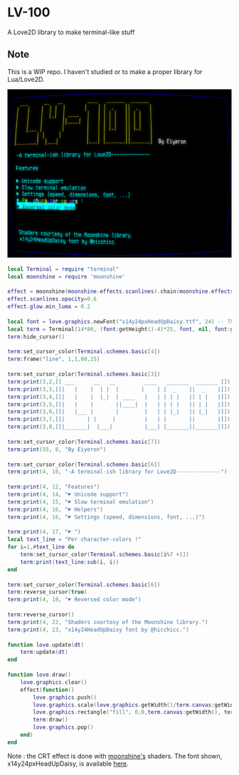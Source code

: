# LV-100
A Love2D library to make terminal-like stuff

## Note
This is a WIP repo. I haven't studied or to make a proper library for Lua/Love2D.

![Screenshot of the result of the following code](https://raw.githubusercontent.com/Eiyeron/LV-100/master/screenshot.png)

```lua
local Terminal = require "terminal"
local moonshine = require 'moonshine'

effect = moonshine(moonshine.effects.scanlines).chain(moonshine.effects.crt).chain(moonshine.effects.glow)
effect.scanlines.opacity=0.6
effect.glow.min_luma = 0.2

local font = love.graphics.newFont("x14y24pxHeadUpDaisy.ttf", 24) -- Thanks @hicchicc for the font
local term = Terminal(14*80, (font:getHeight()-4)*25, font, nil, font:getHeight()-4)
term:hide_cursor()

term:set_cursor_color(Terminal.schemes.basic[4])
term:frame("line", 1,1,80,25)

term:set_cursor_color(Terminal.schemes.basic[3])
term:print(3,2,[[ ___      __   __         ____   _______  _______ ]])
term:print(3,3,[[|   |    |  | |  |       |    | |  _    ||  _    |]])
term:print(3,4,[[|   |    |  |_|  | ____   |   | | | |   || | |   |]])
term:print(3,5,[[|   |    |       ||____|  |   | | | |   || | |   |]])
term:print(3,6,[[|   |___ |       |        |   | | |_|   || |_|   |]])
term:print(3,7,[[|       | |     |         |   | |       ||       |]])
term:print(3,8,[[|_______|  |___|          |___| |_______||_______|]])

term:set_cursor_color(Terminal.schemes.basic[7])
term:print(55, 8, "By Eiyeron")

term:set_cursor_color(Terminal.schemes.basic[6])
term:print(4, 10, "-A terminal-ish library for Love2D--------------")

term:print(4, 12, "Features")
term:print(4, 14, "☛ Unicode support")
term:print(4, 15, "☛ Slow terminal emulation")
term:print(4, 16, "☛ Helpers")
term:print(4, 16, "☛ Settings (speed, dimensions, font, ...)")

term:print(4, 17, "☛ ")
local text_line = "Per character-colors !"
for i=1,#text_line do
    term:set_cursor_color(Terminal.schemes.basic[i%7 +1])
    term:print(text_line:sub(i, i))
end

term:set_cursor_color(Terminal.schemes.basic[6])
term:reverse_cursor(true)
term:print(4, 18, "☛ Reversed color mode")

term:reverse_cursor()
term:print(4, 22, "Shaders courtesy of the Moonshine library.")
term:print(4, 23, "x14y24HeadUpDaisy font by @hicchicc.")

function love.update(dt)
    term:update(dt)
end

function love.draw()
    love.graphics.clear()
    effect(function()
        love.graphics.push()
        love.graphics.scale(love.graphics.getWidth()/term.canvas:getWidth(), love.graphics.getHeight()/term.canvas:getHeight())
        love.graphics.rectangle("fill", 0,0,term.canvas:getWidth(), term.canvas:getHeight())
        term:draw()
        love.graphics.pop()
    end)
end
```

Note : the CRT effect is done with [moonshine's](https://github.com/vrld/moonshine) shaders.
The font shown, x14y24pxHeadUpDaisy, is available [here](http://www17.plala.or.jp/xxxxxxx/00ff/).